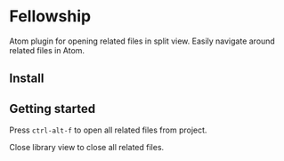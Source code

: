 # Fellowship

Atom plugin for opening related files in split view. Easily navigate around related files in Atom.

## Install



## Getting started

Press `ctrl-alt-f` to open all related files from project.

Close library view to close all related files.
